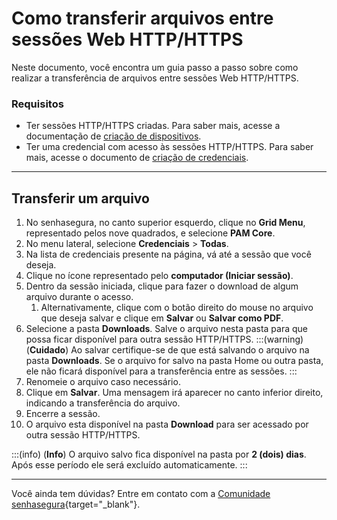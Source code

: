 # Como transferir arquivos entre sessões Web HTTP/HTTPS

Neste documento, você encontra um guia passo a passo sobre como realizar a transferência de arquivos entre sessões Web HTTP/HTTPS.

### Requisitos

* Ter sessões HTTP/HTTPS criadas. Para saber mais, acesse a documentação de [criação de dispositivos](/v3-33/docs/pt/pam-devices-management).
* Ter uma credencial com acesso às sessões HTTP/HTTPS. Para saber mais, acesse o documento de [criação de credenciais](/v3-33/docs/pt/pam-how-to-set-up-a-credential-in-senhasegura).

***

## Transferir um arquivo

1. No senhasegura, no canto superior esquerdo, clique no **Grid Menu**, representado pelos nove quadrados, e selecione **PAM Core**.
2. No menu lateral, selecione **Credenciais** > **Todas**. 
3. Na lista de credenciais presente na página, vá até a sessão que você deseja.
4. Clique no ícone representado pelo **computador (Iniciar sessão)**.
5. Dentro da sessão iniciada, clique para fazer o download de algum arquivo durante o acesso.
    1. Alternativamente, clique com o botão direito do mouse no arquivo que deseja salvar e clique em **Salvar** ou **Salvar como PDF**.
6. Selecione a pasta **Downloads**. Salve o arquivo nesta pasta para que possa ficar disponível para outra sessão HTTP/HTTPS.
    :::(warning) (**Cuidado**)
    Ao salvar certifique-se de que está salvando o arquivo na pasta **Downloads**. Se o arquivo for salvo na pasta Home ou outra pasta, ele não ficará disponível para a transferência entre as sessões.
    :::
7. Renomeie o arquivo caso necessário.
8. Clique em **Salvar**. Uma mensagem irá aparecer no canto inferior direito, indicando a transferência do arquivo.
9. Encerre a sessão.
10. O arquivo esta disponível na pasta **Download** para ser acessado por outra sessão HTTP/HTTPS.

:::(info) (**Info**)
O arquivo salvo fica disponível na pasta por **2 (dois) dias**. Após esse período ele será excluído automaticamente.
:::
***

Você ainda tem dúvidas? Entre em contato com a [Comunidade senhasegura](https://community.senhasegura.io/){target="_blank"}.
